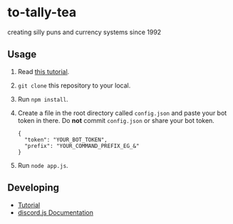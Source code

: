 # to-tally-tea

creating silly puns and currency systems since 1992

## Usage

1. Read [this tutorial](https://www.devdungeon.com/content/javascript-discord-bot-tutorial).
2. `git clone` this repository to your local.
3. Run `npm install`.
4. Create a file in the root directory called `config.json` and paste your bot token in there. Do **not** commit `config.json` or share your bot token.
	
    ```
    {
      "token": "YOUR_BOT_TOKEN",
      "prefix": "YOUR_COMMAND_PREFIX_EG_&"
    }
    ```

5. Run `node app.js`.

## Developing

- [Tutorial](https://www.devdungeon.com/content/javascript-discord-bot-tutorial)
- [discord.js Documentation](https://discord.js.org/#/docs/main/stable/general/welcome)
